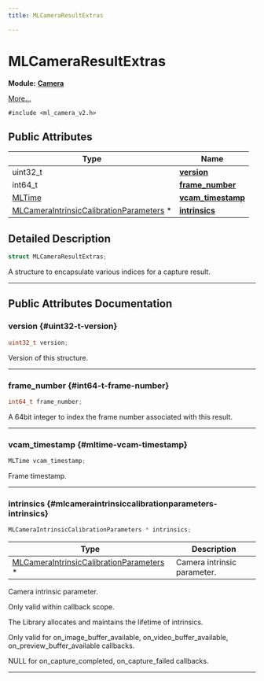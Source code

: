 ```yaml
---
title: MLCameraResultExtras

---
```


# MLCameraResultExtras

**Module:** **[Camera](/api-ref/api/Modules/group___camera/group___camera.md)**



 [More...](#detailed-description)


`#include <ml_camera_v2.h>`

## Public Attributes

| Type           | Name           |
| -------------- | -------------- |
| uint32_t | **[version](/api-ref/api/Modules/group___camera/struct_m_l_camera_result_extras.md#uint32-t-version)**  |
| int64_t | **[frame_number](/api-ref/api/Modules/group___camera/struct_m_l_camera_result_extras.md#int64-t-frame-number)**  |
| [MLTime](/api-ref/api/Modules/group___common/group___common.md#int64-t-mltime) | **[vcam_timestamp](/api-ref/api/Modules/group___camera/struct_m_l_camera_result_extras.md#mltime-vcam-timestamp)**  |
| [MLCameraIntrinsicCalibrationParameters](/api-ref/api/Modules/group___camera/struct_m_l_camera_intrinsic_calibration_parameters.md) * | **[intrinsics](/api-ref/api/Modules/group___camera/struct_m_l_camera_result_extras.md#mlcameraintrinsiccalibrationparameters-intrinsics)**  |

## Detailed Description

```cpp
struct MLCameraResultExtras;
```


A structure to encapsulate various indices for a capture result. 





-----------
## Public Attributes Documentation

### version {#uint32-t-version}

```cpp
uint32_t version;
```


Version of this structure. 





-----------

### frame_number {#int64-t-frame-number}

```cpp
int64_t frame_number;
```


A 64bit integer to index the frame number associated with this result. 





-----------

### vcam_timestamp {#mltime-vcam-timestamp}

```cpp
MLTime vcam_timestamp;
```


Frame timestamp. 





-----------

### intrinsics {#mlcameraintrinsiccalibrationparameters-intrinsics}

```cpp
MLCameraIntrinsicCalibrationParameters * intrinsics;
```



| Type | Description |
|--|--|
| [MLCameraIntrinsicCalibrationParameters](/api-ref/api/Modules/group___camera/struct_m_l_camera_intrinsic_calibration_parameters.md) * | Camera intrinsic parameter.  |


Camera intrinsic parameter.

Only valid within callback scope.

The Library allocates and maintains the lifetime of intrinsics.

Only valid for on_image_buffer_available, on_video_buffer_available, on_preview_buffer_available callbacks.

NULL for on_capture_completed, on_capture_failed callbacks. 





-----------

